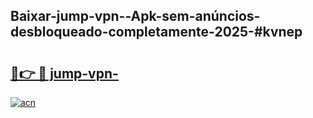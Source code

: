 ## Baixar-jump-vpn--Apk-sem-anúncios-desbloqueado-completamente-2025-#kvnep

# <h2><a href="https://ainizakaria.my?title=jump-vpn-&ref=20M">🔗👉 🔴 jump-vpn-</a></h2>

[![acn](https://github.com/user-attachments/assets/0f9c940e-d8b0-45ae-aac7-cd30a18b3e1c)](https://ainizakaria.my?title=jump-vpn-&ref=20M)

